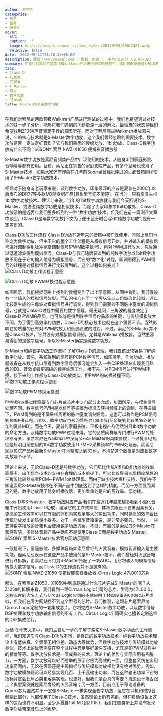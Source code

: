 ```yaml
---
author: 赵宇为
categories:
- 技术
- 音频
- 随身听
cover:
  alt: ''
  caption: ''
  image: https://images.soomal.cc/images/doc/20120903/00022481.webp
  relative: false
date: '2012-09-11T01:28:35+08:00'
description: 源自：www.soomal.com | 版权：原创 |  平均/总评分：09.00/387
summary: 在我们对索尼的两款顶级Walkman产品进行测试的过程中，我们也希望通过对技术的进一步了分析，能够将我们遇到的问题更深一层的解决，最理想的状态是我们希望找到Z1050声音表现不佳的原因所在。对于索尼高端Walkman播放器来说，它的核心技术就是S-Master数字功放，这个我们曾经忽略的重要技术。数字功放是否一定决定好音质？
tags:
- Class-D
- X1050
- Z1050
- S-Master
- 索尼
- 数字功放
- ClassD
title: Master技术看数字功放
---
```


在我们对索尼的两款顶级Walkman产品进行测试的过程中，我们也希望通过对技术的进一步了分析，能够将我们遇到的问题更深一层的解决，最理想的状态是我们希望找到Z1050声音表现不佳的原因所在。而对于索尼高端Walkman播放器来说，它的核心技术就是S-Master数字功放，这个我们曾经忽略的重要技术。数字功放是否一定决定好音质？它与我们熟悉的传统功放、1bit功放、Class-D数字功放有什么不同？![SONY 索尼 NWZ-X1050 便携影音播放器](https://images.soomal.cc/images/doc/20120903/00022480.webp)




S-Master数字功放是索尼音频类产品中广泛使用的技术，从随身听到家庭影院、音响等等都有使用。目前，索尼正在销售的家庭影院产品，有多个型号也使用了S-Master技术，如果大家还有印象在几年前Soomal曾经批评过的火武音箱同样使用了S-Master数字功放技术。

相信对于随身听老玩家来说，谈到数字功放，印象最深的应该是夏普在2000年以后发布的DR77等多款MD随身听产品[具体型号记不清楚]，在当时，只有夏普主推1bit数字功放技术。理论上来说，当年的1bit数字功放就与我们今天所说的S-Master、或者说纯数字功放是相似技术。而除了大家印象中1bit功放外，Class-D功放恐怕是近两年我们更多听到的一种“数字功放”技术。但我们在前一篇测评文章中谈到，Class-D是与数字功放[下文为了便于区分时会写作”纯数字功放“]是有一定差别的。

Class-D功放工作流程
Class-D功放在近年来的音箱中被广泛使用，习惯上我们也称之为数字功放，但由于它的整个工作流程是从模拟信号开始，并对输入的模拟信号进行调制得到脉冲宽度调制信号[PWM数字信号]，再对PWM进行放大，然后通过低通滤波得到模拟信号。Class-D与我们随后要谈到的纯数字功放或1bit数字功放不同在于它的输入信号为模拟信号，而它的“数字化”过程，即调制得到PWM信号的过程是对模拟信号进行比较得到的。这个过程如何完成？
![Class D功放工作流程示意图](https://images.soomal.cc/images/doc/20120910/00022700.webp)




![Class D功放 PWM转换过程示意图](https://images.soomal.cc/images/doc/20120910/00022699.webp)




如图所示，我们根据网络上找到的教程制作了以上示意图。从图中看到，我们假设有一个输入的模拟信号波形。而它的核心在于一个可以生成三角波的比较器。通过比较器生成的三角波对模拟信号进行调制，得到我们需要的不同脉冲宽度的调制信号，也就是Class-D过程中需要的数字信号。毫无疑问，三角波的精度决定了Class-D PWM的品质，也可以说是得到数字信号的品质的关键，与传统模拟放大不同，为了得到高效率的功放，Class-D的核心技术也就在这个重要环节。当然影响它的质量的还有对PWM的放大和低通滤波的过程。不过，索尼的S-Master并不是Class-D技术，它并没有对模拟信号调制，尤其是Walkman播放器，当然更容易得到的是数字信号。所以S-Master确实是纯数字功放。

S-Master和纯数字功放工作流程
了解Class-D的原理，我们应该比较容易了解纯数字功放。首先，系统得到的信号是PCM数字信号，如图所示，作为功放、播放器设备在从数字接口层得到数字信号后很可能会加入一些DSP处理来实现我们熟悉的EQ、音效或者更高级的数字处理工作。接下来，对PCM信号进行PWM转换，接下来的工作都与Class-D功放类似。但PWM的转换过程不同。
![数字功放工作流程示意图](https://images.soomal.cc/images/doc/20120910/00022701.webp)




![数字功放PWM转换示意图](https://images.soomal.cc/images/doc/20120910/00022712.webp)




PWM的转换过程需要专门芯片或芯片中专门部分来完成，如图所示，与模拟信号处理不同。数字信号PWM是以信号等振幅为标准去获得频域上的调制，在等振幅下，PWM得到的是不同采样周期的脉冲宽度调制信号。这也可以称作是PCM信号到1bit转换过程。所以，数字功放也被习惯称为1bit功放[前文提到比较著名的是早年的夏普MD]。而在今天，夏普的家庭影院、平板电视产品仍然沿用1bit数字功放的命名方法。从纯数字功放PWM过程来看，它的品质同样与专门进行PWM的处理器有关，虽然索尼在Walkman中没有公布S-Master的具体参数，不过夏普电视倒是标明目前使用的1bit数字功放使用11.2MHz采样频率的PWM处理器。而索尼家庭影院产品称最新S-Master技术精度达到32bit，不清楚这个数据是对应到数字功放哪个环节。

理论上来说，无论Class-D还是纯数字功放，它们都比传统A类和B类功放的效率高得多，由于现有技术的支持在合理的成本前提下，可以比较容易实现精度理想的三角波比较器或者PCM－PWM 1bit处理器。而由于缺少技术资料支持，我们并不知道索尼S-Master技术在不同产品中到底达到了怎样的精度。而另一方面显而易见的是，数字功放用于随身听播放器，更加看重的是它的高效率、低功耗。

Class-D与S-Master、数字功放对应产品
我们在最近几年越来越多看到小型化音箱中开始使用Class-D功放，这与它的工作效率高、体积受限设计要求因素有关，更高的工作效率可以在有限的体积内实现足够大的输出功率，同时更高的效率会比传统功放发出的热量小得多。对于一些微型音箱来说，是非常必要的。当然，一些支持数字播放的音箱也会使用数字功放方案。不过，有趣的是索尼的S-Master在家庭影院、多媒体音箱产品中确实不是使用Class-D而是数字功放S-Master。
![SONY 索尼 S-Master技术官方网站示意图](https://images.soomal.cc/images/doc/20120910/00022713.webp)




一般情况下，家庭影院、多媒体音箱如索尼曾经的火武音箱，模拟音源输入是主要功能。但索尼也表示在这些产品中使用的是S-Master技术。我们曾经对火武音箱进行过拆解，而索尼还专门为S-Master搭配了一颗ADC，用它将输入的模拟信号转换为数字信号。而Class-D的工作流程并不是这样的。
![SONY 索尼 NWZ-Z1050 便携智能影音播放器-Cirrus Logic 47L0010芯片](https://images.soomal.cc/images/doc/20120816/00021973.webp)




那么，在索尼的Z1050、X1050中到底是通过什么芯片完成S-Master的呢？从Z1050的拆解来看，我们看到一颗Cirrcus Logic公司的芯片，型号为47L0010，这颗芯片的命名方式与Circus Logic公司的多款应用于移动设备的Codec芯片类似，但我们在官方网站找不到这个型号的芯片。我们推测，这颗芯片是索尼向Circus Logic定制的一颗集成芯片。它将完成S-Master数字功放，以及数字信号DSP处理和数字功放输出信号的所有工作。Circus Logic公司确实也擅长定制这样的DSP集成芯片。

总结
在今天文章中，我们主要进一步的了解了索尼S-Master数字功放的工作流程，我们知道它与Class-D功放不同，是真正的数字功放技术。纯数字功放技术理论上有低失真、全频带无相位差、动态大等优势，但数字功放技术与传统模拟功放类似，技术上的优势需要在整个过程中有足够好条件支持，尤其是在PWM过程中的精度等等。数字功放技术是一项成熟的技术，理论上的优势与实际应用有些脱节。一方面，数字功放可以轻而易举的展示它极为高效的一面，但整套系统在实用功率范围内，无论在客观还是主观指标与传统模拟功放相比没有绝对优势。例如，数字功放模块理论可以轻易实现几百、上千瓦输出功率，而在这种输出功率下它的指标肯定会比甲乙类更容易实现，也更好，但我们是否真的需要？周边设计能否跟上？典型案例就是索尼曾经的火武音箱；另一方面，目前应用于移动设备的Codec芯片虽然并不一定像S-Master一样实现全数字功放，但它在耳机和模拟音频输出部分，也都使用了Class-D技术，虽然理论上仍有差距，但在移动设备上这样的差距也许不明显。至少从夏普1bit MD到Z1050，我们在随身听上并没有发现数字功放带来音质上的优势。